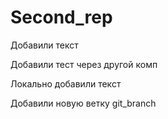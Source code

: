 ﻿# Second_rep


Добавили текст 

Добавили тест через другой комп


Локально добавили текст

Добавили новую ветку  git_branch
